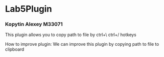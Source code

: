 # Lab5Plugin
### Kopytin Alexey M33071
This plugin allows you to copy path to file by ctrl+\ ctrl+/ hotkeys

How to improve plugin:
We can improve this plugin by copying path to file to clipboard
